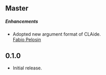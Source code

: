 ## Master

##### Enhancements

* Adopted new argument format of CLAide.  
[Fabio Pelosin](https://github.com/fabiopelosin)


## 0.1.0

* Initial release.
